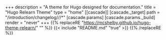 +++
description = "A theme for Hugo designed for documentation."
title = "Hugo Relearn Theme"
type = "home"
[[cascade]]
	[cascade._target]
		path = "/introduction/changelog/*/*/*"
	[cascade.params]
		[cascade.params._build]
			render = "never"
+++
{{% replaceRE "https://mcshelby.github.io/hugo-theme-relearn/" "" %}}
{{< include "README.md" "true" >}}
{{% /replaceRE %}}